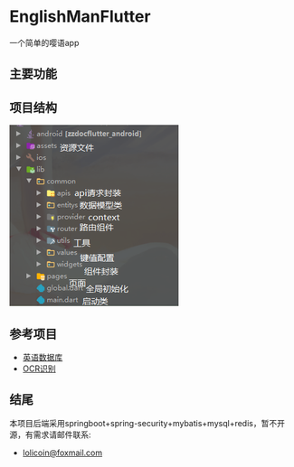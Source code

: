 # EnglishManFlutter
一个简单的嘤语app

## 主要功能











## 项目结构

![android](pics/android.png)

## 参考项目

- [英语数据库](https://github.com/skywind3000/ECDICT)
- [OCR识别](https://github.com/luyongfugx/flutter_ocr)

## 结尾

本项目后端采用springboot+spring-security+mybatis+mysql+redis，暂不开源，有需求请邮件联系:

- [lolicoin@foxmail.com](mailto:lolicoin@foxmail.com)